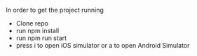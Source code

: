 In order to get the project running
- Clone repo
- run npm install
- run npm run start
- press i to open iOS simulator or a to open Android Simulator
